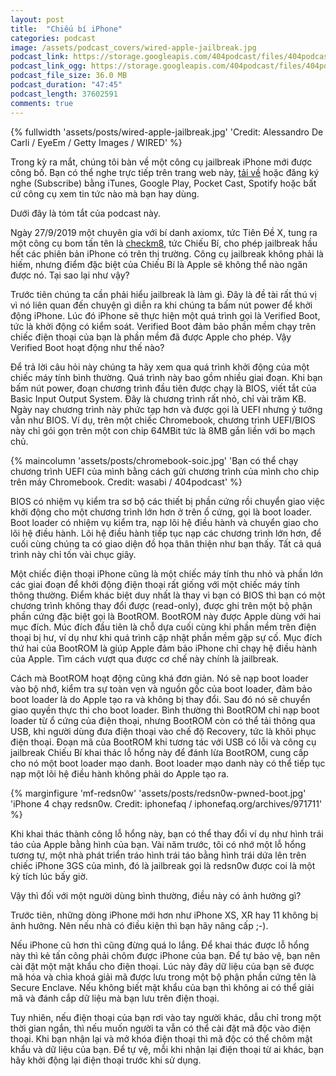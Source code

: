 ```yaml
---
layout: post
title:  "Chiếu bí iPhone"
categories: podcast
image: /assets/podcast_covers/wired-apple-jailbreak.jpg
podcast_link: https://storage.googleapis.com/404podcast/files/404podcast1_checkm8_jailbreak.mp3
podcast_link_ogg: https://storage.googleapis.com/404podcast/files/404podcast1_checkm8_jailbreak.ogg
podcast_file_size: 36.0 MB
podcast_duration: "47:45"
podcast_length: 37602591
comments: true
---
```


{% fullwidth 'assets/posts/wired-apple-jailbreak.jpg' 'Credit: Alessandro De Carli / EyeEm / Getty Images / WIRED' %}

Trong kỳ ra mắt, chúng tôi bàn về một công cụ jailbreak iPhone mới được công bố. Bạn có thể nghe trực tiếp trên trang web này, [tải về](https://storage.googleapis.com/404podcast/files/404podcast1_checkm8_jailbreak.mp3) hoặc đăng ký nghe (Subscribe) bằng iTunes, Google Play, Pocket Cast, Spotify hoặc bất cứ công cụ xem tin tức nào mà bạn hay dùng.

Dưới đây là tóm tắt của podcast này.

<!--more-->

Ngày 27/9/2019 một chuyên gia với bí danh axiomx, tức Tiên Đề X, tung ra một công cụ bom tấn tên là [checkm8](https://github.com/axi0mX/ipwndfu), tức Chiếu Bí, cho phép jailbreak hầu hết các phiên bản iPhone có trên thị trường. Công cụ jailbreak không phải là hiếm, nhưng điểm đặc biệt của Chiếu Bí là Apple sẽ không thể nào ngăn được nó. Tại sao lại như vậy?

Trước tiên chúng ta cần phải hiểu jailbreak là làm gì. Đây là đề tài rất thú vị vì nó liên quan đến chuyện gì diễn ra khi chúng ta bấm nút power để khởi động iPhone. Lúc đó iPhone sẽ thực hiện một quá trình gọi là Verified Boot, tức là khởi động có kiểm soát. Verified Boot đảm bảo phần mềm chạy trên chiếc điện thoại của bạn là phần mềm đã được Apple cho phép. Vậy Verified Boot hoạt động như thế nào?

Để trả lời câu hỏi này chúng ta hãy xem qua quá trình khởi động của một chiếc máy tính bình thường. Quá trình này bao gồm nhiều giai đoạn. Khi bạn bấm nút power, đoạn chương trình đầu tiên được chạy là BIOS, viết tắt của Basic Input Output System. Đây là chương trình rất nhỏ, chỉ vài trăm KB. Ngày nay chương trình này phức tạp hơn và được gọi là UEFI nhưng ý tưởng vẫn như BIOS. Ví dụ, trên một chiếc Chromebook, chương trình UEFI/BIOS này chỉ gói gọn trên một con chip 64MBit tức là 8MB gắn liền với bo mạch chủ.

{% maincolumn 'assets/posts/chromebook-soic.jpg' 'Bạn có thể chạy chương trình UEFI của mình bằng cách gửi chương trình của mình cho chip trên máy Chromebook. Credit: wasabi / 404podcast' %}

BIOS có nhiệm vụ kiểm tra sơ bộ các thiết bị phần cứng rồi chuyển giao việc khởi động cho một chương trình lớn hơn ở trên ổ cứng, gọi là boot loader. Boot loader có nhiệm vụ kiểm tra, nạp lõi hệ điều hành và chuyển giao cho lõi hệ điều hành. Lõi hệ điều hành tiếp tục nạp các chương trình lớn hơn, để cuối cùng chúng ta có giao diện đồ họa thân thiện như bạn thấy. Tất cả quá trình này chỉ tốn vài chục giây.

Một chiếc điện thoại iPhone cũng là một chiếc máy tính thu nhỏ và phần lớn các giai đoạn để khởi động điện thoại rất giống với một chiếc máy tính thông thường. Điểm khác biệt duy nhất là thay vì bạn có BIOS thì bạn có một chương trình không thay đổi được (read-only), được ghi trên một bộ phận phần cứng đặc biệt gọi là BootROM. BootROM này được Apple dùng với hai mục đích. Múc đích đầu tiên là chỗ dựa cuối cùng khi phần mềm trên điện thoại bị hư, ví dụ như khi quá trình cập nhật phần mềm gặp sự cố. Mục đích thứ hai của BootROM là giúp Apple đảm bảo iPhone chỉ chạy hệ điều hành của Apple. Tìm cách vượt qua được cơ chế này chính là jailbreak.

Cách mà BootROM hoạt động cũng khá đơn giản. Nó sẽ nạp boot loader vào bộ nhớ, kiểm tra sự toàn vẹn và nguồn gốc của boot loader, đảm bảo boot loader là do Apple tạo ra và không bị thay đổi. Sau đó nó sẽ chuyển giao quyền thực thi cho boot loader. Bình thường thì BootROM chỉ nạp boot loader từ ổ cứng của điện thoại, nhưng BootROM còn có thể tải thông qua USB, khi người dùng đưa điện thoại vào chế độ Recovery, tức là khôi phục điện thoại. Đoạn mã của BootROM khi tương tác với USB có lỗi và công cụ jailbreak Chiếu Bí khai thác lỗ hổng này để đánh lừa BootROM, cung cấp cho nó một boot loader mạo danh. Boot loader mạo danh này có thể tiếp tục nạp một lõi hệ điều hành không phải do Apple tạo ra.

{% marginfigure 'mf-redsn0w' 'assets/posts/redsn0w-pwned-boot.jpg' 'iPhone 4 chạy redsn0w. Credit: iphonefaq / iphonefaq.org/archives/971711' %}

Khi khai thác thành công lỗ hổng này, bạn có thể thay đổi ví dụ như hình trái táo của Apple bằng hình của bạn. Vài năm trước, tôi có nhớ một lỗ hổng tương tự, một nhà phát triển tráo hình trái táo bằng hình trái dứa lên trên chiếc iPhone 3GS của mình, đó là jailbreak gọi là redsn0w được coi là một kỳ tích lúc bấy giờ.

Vậy thì đối với một người dùng bình thường, điều này có ảnh hưởng gì?

Trước tiên, những dòng iPhone mới hơn như iPhone XS, XR hay 11 không bị ảnh hưởng. Nên nếu nhà có điều kiện thì bạn hãy nâng cấp ;-).

Nếu iPhone cũ hơn thì cũng đừng quá lo lắng. Để khai thác được lỗ hổng này thì kẻ tấn công phải chôm được iPhone của bạn. Để tự bảo vệ, bạn nên cài đặt một mật khẩu cho điện thoại. Lúc này đây dữ liệu của bạn sẽ được mã hóa và chìa khoá giải mã được lưu trong một bộ phận phần cứng tên là Secure Enclave. Nếu không biết mật khẩu của bạn thì không ai có thể giải mã và đánh cắp dữ liệu mà bạn lưu trên điện thoại.

Tuy nhiên, nếu điện thoại của bạn rơi vào tay người khác, dẫu chỉ trong một thời gian ngắn, thì nếu muốn người ta vẫn có thể cài đặt mã độc vào điện thoại. Khi bạn nhận lại và mở khóa điện thoại thì mã độc có thể chôm mật khẩu và dữ liệu của bạn. Để tự vệ, mỗi khi nhận lại điện thoại từ ai khác, bạn hãy khởi động lại điện thoại trước khi sử dụng.
